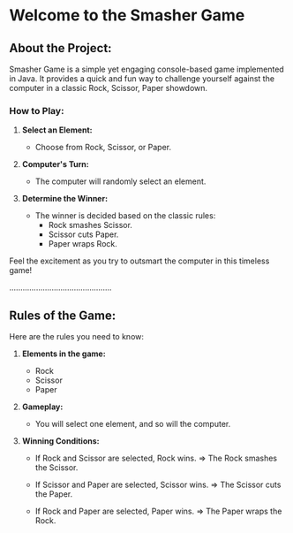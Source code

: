 # Welcome to the Smasher Game

## About the Project:

Smasher Game is a simple yet engaging console-based game implemented in Java. It provides a quick and fun way to challenge yourself against the computer in a classic Rock, Scissor, Paper showdown.

### How to Play:

1. **Select an Element:**
   - Choose from Rock, Scissor, or Paper.

2. **Computer's Turn:**
   - The computer will randomly select an element.

3. **Determine the Winner:**
   - The winner is decided based on the classic rules:
     - Rock smashes Scissor.
     - Scissor cuts Paper.
     - Paper wraps Rock.

Feel the excitement as you try to outsmart the computer in this timeless game!

..............................................
## Rules of the Game:

Here are the rules you need to know:

1. **Elements in the game:**
   - Rock
   - Scissor
   - Paper

2. **Gameplay:**
   - You will select one element, and so will the computer.

3. **Winning Conditions:**

   - If Rock and Scissor are selected, Rock wins.
     => The Rock smashes the Scissor.

   - If Scissor and Paper are selected, Scissor wins.
     => The Scissor cuts the Paper.

   - If Rock and Paper are selected, Paper wins.
     => The Paper wraps the Rock.

